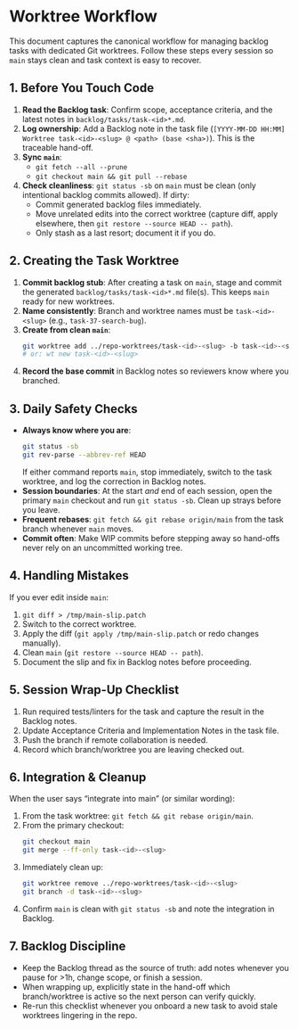# Worktree Workflow

This document captures the canonical workflow for managing backlog tasks with dedicated Git worktrees. Follow these steps every session so `main` stays clean and task context is easy to recover.

## 1. Before You Touch Code

1. **Read the Backlog task**: Confirm scope, acceptance criteria, and the latest notes in `backlog/tasks/task-<id>*.md`.
2. **Log ownership**: Add a Backlog note in the task file (`[YYYY-MM-DD HH:MM] Worktree task-<id>-<slug> @ <path> (base <sha>)`). This is the traceable hand-off.
3. **Sync `main`**:
   - `git fetch --all --prune`
   - `git checkout main && git pull --rebase`
4. **Check cleanliness**: `git status -sb` on `main` must be clean (only intentional backlog commits allowed). If dirty:
   - Commit generated backlog files immediately.
   - Move unrelated edits into the correct worktree (capture diff, apply elsewhere, then `git restore --source HEAD -- path`).
   - Only stash as a last resort; document it if you do.

## 2. Creating the Task Worktree

1. **Commit backlog stub**: After creating a task on `main`, stage and commit the generated `backlog/tasks/task-<id>*.md` file(s). This keeps `main` ready for new worktrees.
2. **Name consistently**: Branch and worktree names must be `task-<id>-<slug>` (e.g., `task-37-search-bug`).
3. **Create from clean `main`**:
   ```bash
   git worktree add ../repo-worktrees/task-<id>-<slug> -b task-<id>-<slug>
   # or: wt new task-<id>-<slug>
   ```
4. **Record the base commit** in Backlog notes so reviewers know where you branched.

## 3. Daily Safety Checks

- **Always know where you are**:
  ```bash
  git status -sb
  git rev-parse --abbrev-ref HEAD
  ```
  If either command reports `main`, stop immediately, switch to the task worktree, and log the correction in Backlog notes.
- **Session boundaries**: At the start *and* end of each session, open the primary `main` checkout and run `git status -sb`. Clean up strays before you leave.
- **Frequent rebases**: `git fetch && git rebase origin/main` from the task branch whenever `main` moves.
- **Commit often**: Make WIP commits before stepping away so hand-offs never rely on an uncommitted working tree.

## 4. Handling Mistakes

If you ever edit inside `main`:
1. `git diff > /tmp/main-slip.patch`
2. Switch to the correct worktree.
3. Apply the diff (`git apply /tmp/main-slip.patch` or redo changes manually).
4. Clean `main` (`git restore --source HEAD -- path`).
5. Document the slip and fix in Backlog notes before proceeding.

## 5. Session Wrap-Up Checklist

1. Run required tests/linters for the task and capture the result in the Backlog notes.
2. Update Acceptance Criteria and Implementation Notes in the task file.
3. Push the branch if remote collaboration is needed.
4. Record which branch/worktree you are leaving checked out.

## 6. Integration & Cleanup

When the user says “integrate into main” (or similar wording):
1. From the task worktree: `git fetch && git rebase origin/main`.
2. From the primary checkout:
   ```bash
   git checkout main
   git merge --ff-only task-<id>-<slug>
   ```
3. Immediately clean up:
   ```bash
   git worktree remove ../repo-worktrees/task-<id>-<slug>
   git branch -d task-<id>-<slug>
   ```
4. Confirm `main` is clean with `git status -sb` and note the integration in Backlog.

## 7. Backlog Discipline

- Keep the Backlog thread as the source of truth: add notes whenever you pause for >1h, change scope, or finish a session.
- When wrapping up, explicitly state in the hand-off which branch/worktree is active so the next person can verify quickly.
- Re-run this checklist whenever you onboard a new task to avoid stale worktrees lingering in the repo.
